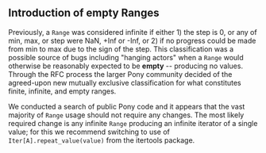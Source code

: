 ## Introduction of empty Ranges

Previously, a `Range` was considered infinite if either 1) the step is 0, or any of min, max, or step were NaN, +Inf or -Inf, or 2) if no progress could be made from min to max due to the sign of the step. This classification was a possible source of bugs including "hanging actors" when a `Range` would otherwise be reasonably expected to be **empty** -- producing no values. Through the RFC process the larger Pony community decided of the agreed-upon new mutually exclusive classification for what constitutes finite, infinite, and empty ranges.

We conducted a search of public Pony code and it appears that the vast majority of `Range` usage should not require any changes. The most likely required change is any infinite `Range` producing an infinite iterator of a single value; for this we recommend switching to use of `Iter[A].repeat_value(value)` from the itertools package.